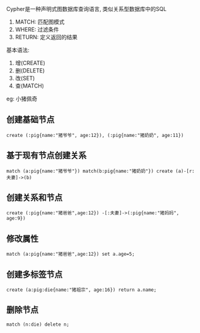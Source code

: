Cypher是一种声明式图数据库查询语言, 类似关系型数据库中的SQL
1. MATCH: 匹配图模式
2. WHERE: 过滤条件
3. RETURN: 定义返回的结果

基本语法:
1. 增(CREATE)
2. 删(DELETE)
3. 改(SET)
4. 查(MATCH)

eg: 小猪佩奇

## 创建基础节点
`create (:pig{name:"猪爷爷", age:12}), (:pig{name:"猪奶奶", age:11})`
## 基于现有节点创建关系
`match (a:pig{name:"猪爷爷"}) match(b:pig{name:"猪奶奶"}) create (a)-[r:夫妻]->(b)`
## 创建关系和节点
`create (:pig{name:"猪爸爸",age:12}) -[:夫妻]->(:pig{name:"猪妈妈", age:9})`
## 修改属性
`match (a:pig{name:"猪爸爸",age:12}) set a.age=5;`
## 创建多标签节点
`create (a:pig:die{name:"猪祖宗", age:16}) return a.name;`
## 删除节点
`match (n:die) delete n;`

